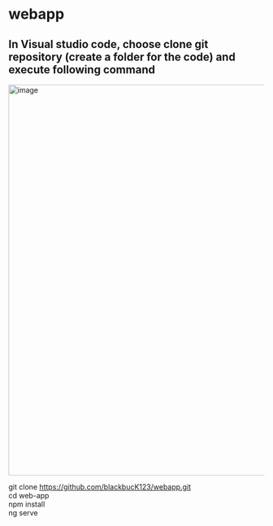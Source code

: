 # webapp
## In Visual studio code, choose clone git repository (create a folder for the code) and execute following command
<img width="769" alt="image" src="https://github.com/blackbucK123/webapp/assets/151559609/86728acf-95b2-4df6-a677-fd429ebcff60">

git clone [<repo-link>](https://github.com/blackbucK123/webapp.git)https://github.com/blackbucK123/webapp.git <br />
cd web-app <br />
npm install <br />
ng serve <br />
